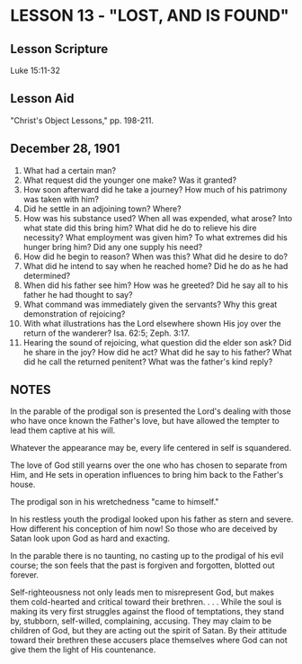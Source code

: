 # LESSON 13 - "LOST, AND IS FOUND"

## Lesson Scripture
Luke 15:11-32

## Lesson Aid
"Christ's Object Lessons," pp. 198-211.

## December 28, 1901

1. What had a certain man?
2. What request did the younger one make? Was it granted?
3. How soon afterward did he take a journey? How much of his patrimony was taken with him?
4. Did he settle in an adjoining town? Where?
5. How was his substance used? When all was expended, what arose? Into what state did this bring him? What did he do to relieve his dire necessity? What employment was given him? To what extremes did his hunger bring him? Did any one supply his need?
6. How did he begin to reason? When was this? What did he desire to do?
7. What did he intend to say when he reached home? Did he do as he had determined?
8. When did his father see him? How was he greeted? Did he say all to his father he had thought to say?
9. What command was immediately given the servants? Why this great demonstration of rejoicing?
10. With what illustrations has the Lord elsewhere shown His joy over the return of the wanderer? Isa. 62:5; Zeph. 3:17.
11. Hearing the sound of rejoicing, what question did the elder son ask? Did he share in the joy? How did he act? What did he say to his father? What did he call the returned penitent? What was the father's kind reply?

## NOTES

In the parable of the prodigal son is presented the Lord's dealing with those who have once known the Father's love, but have allowed the tempter to lead them captive at his will.

Whatever the appearance may be, every life centered in self is squandered.

The love of God still yearns over the one who has chosen to separate from Him, and He sets in operation influences to bring him back to the Father's house.

The prodigal son in his wretchedness "came to himself."

In his restless youth the prodigal looked upon his father as stern and severe. How different his conception of him now! So those who are deceived by Satan look upon God as hard and exacting.

In the parable there is no taunting, no casting up to the prodigal of his evil course; the son feels that the past is forgiven and forgotten, blotted out forever.

Self-righteousness not only leads men to misrepresent God, but makes them cold-hearted and critical toward their brethren. . . . While the soul is making its very first struggles against the flood of temptations, they stand by, stubborn, self-willed, complaining, accusing. They may claim to be children of God, but they are acting out the spirit of Satan. By their attitude toward their brethren these accusers place themselves where God can not give them the light of His countenance.